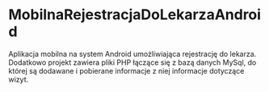 # MobilnaRejestracjaDoLekarzaAndroid
Aplikacja mobilna na system Android umożliwiająca rejestrację do lekarza. Dodatkowo projekt zawiera pliki PHP łączące się z bazą danych MySql, do której są dodawane i pobierane informacje z niej informacje dotyczące wizyt.
